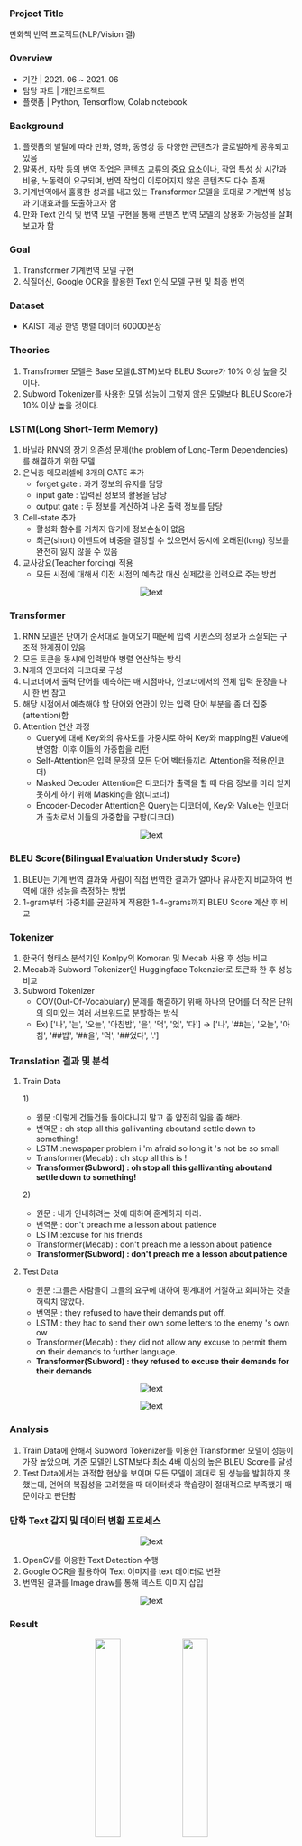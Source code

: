 ### Project Title

만화책 번역 프로젝트(NLP/Vision 결)  

### Overview

- 기간  |  2021. 06 ~ 2021. 06
- 담당 파트 |  개인프로젝트
- 플랫폼 |  Python, Tensorflow, Colab notebook

### Background 

1. 플랫폼의 발달에 따라 만화, 영화, 동영상 등 다양한 콘텐츠가 글로벌하게 공유되고 있음
2. 말풍선, 자막 등의 번역 작업은 콘텐츠 교류의 중요 요소이나, 작업 특성 상 시간과 비용, 노동력이 요구되며, 번역 작업이 이루어지지 않은 콘텐츠도 다수 존재
3. 기계번역에서 훌륭한 성과를 내고 있는 Transformer 모델을 토대로 기계번역 성능과 기대효과를 도출하고자 함
4. 만화 Text 인식 및 번역 모델 구현을 통해 콘텐츠 번역 모델의 상용화 가능성을 살펴보고자 함

### Goal 

1. Transformer 기계번역 모델 구현
2. 식질머신, Google OCR을 활용한 Text 인식 모델 구현 및 최종 번역
   
### Dataset

- KAIST 제공 한영 병렬 데이터 60000문장

### Theories

1.  Transfromer 모델은 Base 모델(LSTM)보다 BLEU Score가 10% 이상 높을 것이다.
2. Subword Tokenizer를 사용한 모델 성능이 그렇지 않은 모델보다 BLEU Score가 10% 이상 높을 것이다. 

### LSTM(Long Short-Term Memory)

1. 바닐라 RNN의 장기 의존성 문제(the problem of Long-Term Dependencies)를 해결하기 위한 모델
2. 은닉층 메모리셀에 3개의 GATE 추가
   - forget gate : 과거 정보의 유지를 담당
   - input gate :  입력된 정보의 활용을 담당
   - output gate : 두 정보를 계산하여 나온 출력 정보를 담당
3. Cell-state 추가
   - 활성화 함수를 거치지 않기에 정보손실이 없음
   - 최근(short) 이벤트에 비중을 결정할 수 있으면서 동시에 오래된(long) 정보를 완전히 잃지 않을 수 있음
4. 교사강요(Teacher forcing) 적용
   - 모든 시점에 대해서 이전 시점의 예측값 대신 실제값을 입력으로 주는 방법

<p align="center">
  <img src="https://github.com/mugan1/comic_translation/assets/71809159/c41f3790-9f78-4d8d-9251-b96059a9d14b" alt="text" width="number" />
</p>

### Transformer

1. RNN 모델은 단어가 순서대로 들어오기 때문에 입력 시퀀스의 정보가 소실되는 구조적 한계점이 있음
2. 모든 토큰을 동시에 입력받아 병렬 연산하는 방식
3. N개의 인코더와 디코더로 구성
4. 디코더에서 출력 단어를 예측하는 매 시점마다, 인코더에서의 전체 입력 문장을 다시 한 번 참고
5. 해당 시점에서 예측해야 할 단어와 연관이 있는 입력 단어 부분을 좀 더 집중(attention)함
6. Attention 연산 과정
   - Query에 대해 Key와의 유사도를 가중치로 하여 Key와 mapping된 Value에 반영함. 이후 이들의 가중합을 리턴
   - Self-Attention은 입력 문장의 모든 단어 벡터들끼리 Attention을 적용(인코더)
   - Masked Decoder Attention은 디코더가 출력을 할 때 다음 정보를 미리 얻지 못하게 하기 위해 Masking을 함(디코더)
   - Encoder-Decoder Attention은 Query는 디코더에, Key와 Value는 인코더가 출처로서 이들의 가중합을 구함(디코더)
     
<p align="center">
   <img src="https://github.com/mugan1/comic_translation/assets/71809159/b2eb7f16-6bcc-4035-b2a5-39212f8672d0" alt="text" width="number" />
</p> 

### BLEU Score(Bilingual Evaluation Understudy Score)

1. BLEU는 기계 번역 결과와 사람이 직접 번역한 결과가 얼마나 유사한지 비교하여 번역에 대한 성능을 측정하는 방법
2. 1-gram부터 가중치를 균일하게 적용한 1-4-grams까지 BLEU Score 계산 후 비교

### Tokenizer

1. 한국어 형태소 분석기인 Konlpy의 Komoran 및 Mecab 사용 후 성능 비교
2. Mecab과 Subword Tokenizer인 Huggingface Tokenzier로 토큰화 한 후 성능 비교
3. Subword Tokenizer 
   - OOV(Out-Of-Vocabulary) 문제를 해결하기 위해 하나의 단어를 더 작은 단위의 의미있는 여러 서브워드로 분할하는 방식
   - Ex) ['나', '는', '오늘', '아침밥', '을', '먹', '었', '다'] → ['나', '##는', '오늘', '아침', '##밥', '##을', '먹', '##었다', '.']
  
### Translation 결과 및 분석  

1. Train Data

   1)<br>
      - 원문 :이렇게 건들건들 돌아다니지 말고 좀 얌전히 일을 좀 해라.
      - 번역문 : oh stop all this gallivanting aboutand settle down to something!
      - LSTM :newspaper problem i 'm afraid so long it 's not be so small
      - Transformer(Mecab) : oh stop all this is !
      - **Transformer(Subword) : oh stop all this gallivanting aboutand settle down to something!**
   

   2)<br>
      - 원문 : 내가 인내하려는 것에 대하여 훈계하지 마라.
      - 번역문 : don't preach me a lesson about patience
      - LSTM :excuse for his friends
      - Transformer(Mecab) : don't preach me a lesson about patience
      - **Transformer(Subword) : don't preach me a lesson about patience**

2. Test Data

   - 원문 :그들은 사람들이 그들의 요구에 대하여 핑계대어 거절하고 회피하는 것을 허락치 않았다.
   - 번역문 : they refused to have their demands put off.
   - LSTM : they had to send their own some letters to the enemy 's own ow
   - Transformer(Mecab) : they did not allow any excuse to permit them on their demands to further language.
   - **Transformer(Subword) : they refused to excuse their demands for their demands**

<p align="center">
   <img src="https://github.com/mugan1/comic_translation/assets/71809159/d892af29-79c8-4c56-a371-617bce07e33d" alt="text" width="number" />
</p> 

<p align="center">
   <img src="https://github.com/mugan1/comic_translation/assets/71809159/dcb1ca00-c772-4740-a627-eea14333ecc4" alt="text" width="number" />
</p> 

### Analysis

1. Train Data에 한해서 Subword Tokenizer를 이용한 Transformer 모델이 성능이 가장 높았으며, 기준 모델인 LSTM보다 최소 4배 이상의 높은 BLEU Score를 달성
2. Test Data에서는 과적합 현상을 보이며 모든 모델이 제대로 된 성능을 발휘하지 못했는데, 언어의 복잡성을 고려했을 때 데이터셋과 학습량이 절대적으로 부족했기 때문이라고 판단함

### 만화 Text 감지 및 데이터 변환 프로세스

<p align="center">
   <img src="https://github.com/mugan1/comic_translation/assets/71809159/f9acee3b-3960-42a3-86b6-c45a0915321e" alt="text" width="number" />
</p> 

1. OpenCV를 이용한 Text Detection 수행 
2. Google OCR을 활용하여 Text 이미지를 text 데이터로 변환
3.  번역된 결과를 Image draw를 통해 텍스트 이미지 삽입

<p align="center">
   <img src="https://github.com/mugan1/comic_translation/assets/71809159/02dc9a2a-39e3-49ff-9f46-fcef1d2d911a" alt="text" width="number" />
</p> 

### Result

<p align="center" width="100%">
   <a href="link"><img src="https://github.com/mugan1/comic_translation/assets/71809159/ad57132f-8ded-450f-a443-2f1fdaa5cc88" width="30%"></a>  
   <a href="link"><img src="https://github.com/mugan1/comic_translation/assets/71809159/a0c25ae6-79cd-4fd4-9f26-30815e401b2e" width="30%"></a>  
</p> 

<p align="center" width="100%">
   <a href="link"><img src="https://github.com/mugan1/comic_translation/assets/71809159/20ad2596-8d22-4847-94b5-4e4651ccdc01"></a>  
   <a href="link"><img src="https://github.com/mugan1/comic_translation/assets/71809159/35ba6bf6-9bab-4381-86d3-5d4c94d540b6"></a>  
</p> 

<p align="center" width="100%">
   <a href="link"><img src="https://github.com/mugan1/comic_translation/assets/71809159/69c913f5-2a6d-4522-ad18-a138957447dd"></a>  
   <a href="link"><img src="https://github.com/mugan1/comic_translation/assets/71809159/5ad00476-f262-4310-9cd3-e8af669b6fa9"></a>  
</p> 


### Conclusion

1. 총평
   
   - 최종 모델인 Transformer(Subword)는 기준 모델 LSTM 모델보다 Train Data에 한해 최소 4배 이상의 높은 BLEU Score 기록
   - Test Data에서는 10% 정도의 성능 향상을 보였으나 기계 번역 모델로 사용하기에는 무리가 있음
   - 만화 번역을 위한 프로세스에서는 말풍선 밖으로 Text가 나오거나 Text가 아닌 이미지가 지워지는 등의 오류가 있으나 대체적인 Text 탐지 및 인식에는 좋은 성능을 보임
   - 대시보드 : 모델을 통해 예측한 가격과 관련 분석 정보를 확인할 수 있음

2. 소감 및 기대효과
   
   - 다량의 Data 확보 시에는 Test Data 검증에도 높은 성능을 보일 것으로 예상함
   - 영어-스페인어, 한국어-일본어와 같이 비슷한 언어 간에는 높은 번역 성능을 보일 것으로 판단
   - 난이도가 높은 번역을 제외, 언어추론/질의응답/감정분류 등에서는 Transformer의 실질적 활용도가 높을 것으로 예상
   - 번역 모델과 만화 텍스트 탐지/인식 시스템을 발전시켜 웹툰, 해외 영상 자막 번역 등 다양한 콘텐츠 분야에서 응용될 것으로 예상

### References

   1. Transformer : [Link](https://github.com/dev-sngwn/transformer-keras-ko2en/blob/master/En2Ko.ipynb)
   2. NLP 모델 구현 및 Tokenizing : [Link](https://wikidocs.net/book/2155)
   3. 만화 번역 프로세스 : [Link](https://github.com/ttop32/JMTrans)
   4. 식질머신 : [Link](https://www.kci.go.kr/kciportal/ci/sereArticleSearch/ciSereArtiView.kci?sereArticleSearchBean.artiId=ART002594139)
   5. BLEU Score : [Link](https://www.kaggle.com/databeru/machine-translation-fr-en-with-bleu-score)

